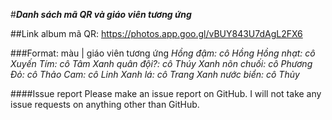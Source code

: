 #***Danh sách mã QR và giáo viên tương ứng***

##Link album mã QR: https://photos.app.goo.gl/vBUY843U7dAgL2FX6

###Format: màu | giáo viên tương ứng
*Hồng đậm: cô Hồng*
*Hồng nhạt: cô Xuyến*
*Tím: cô Tâm*
*Xanh quân đội?: cô Thúy*
*Xanh nõn chuối: cô Phương*
*Đỏ: cô Thảo*
*Cam: cô Linh*
*Xanh lá: cô Trang*
*Xanh nước biển: cô Thủy*

####Issue report
Please make an issue report on GitHub. I will not take any issue requests on anything other than GitHub.
